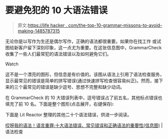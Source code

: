 # 要避免犯的 10 大语法错误

> 原文:[https://life hacker . com/the-top-10-grammar-missons-to-avoid-making-1485787315](https://lifehacker.com/the-top-10-grammar-mistakes-to-avoid-making-1485787315)

无论你是以写作为生还是偶尔写作，正确的语法都很重要。如果你在找工作 或试图给新客户留下深刻印象，这一点尤为重要。在这张信息图中，GrammarCheck 收集了一些人们最常犯的语法错误以及如何避免它们。

Watch

这不是一个漂亮的图形，但信息是有价值的。该图从语法上引用了语法检查服务，显示最常见的错误是简单的拼写错误(通过快速拼写检查很容易纠正)。然而，接下来的三个最常见的错误是缺少逗号、思想不完整和缺少动词。

在 GrammarCheck 的 10 大错误列表中，逗号错误占了前五名，其他标点错误也填充了前 10 名。下面是整个图形(点击展开，右键保存):

下面是 Lit Reactor 整理的其他二十个语法错误，供进一步阅读。

[哎呀我的语法！语言重罪:十大语法错误、常见错误和正确语法的重要性(信息图)](http://www.grammarcheck.net/oh-my-grammar/) |语法检查